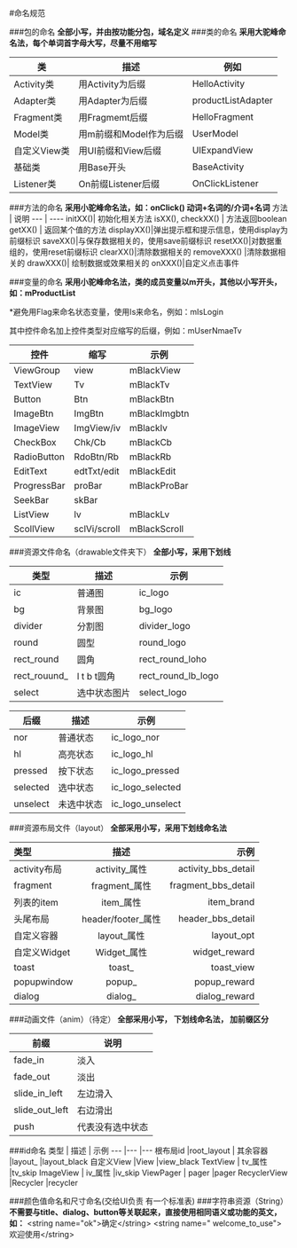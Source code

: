 #命名规范

###包的命名
**全部小写，并由按功能分包，域名定义**
###类的命名
**采用大驼峰命名法，每个单词首字母大写，尽量不用缩写**

类				| 描述  				 | 例如
----------  	| ------------- 	 | ------------
Activity类     	| 用Activity为后缀 	 | HelloActivity
Adapter类     	| 用Adapter为后缀	     | productListAdapter
Fragment类		| 用Fragmemt后缀       | HelloFragment
Model类          | 用m前缀和Model作为后缀 |  UserModel
自定义View类      | 用UI前缀和View后缀     |  UIExpandView
基础类            |用Base开头           |  BaseActivity
Listener类       |On前缀Listener后缀 | OnClickListener


###方法的命名
**采用小驼峰命名法，如：onClick() 动词+名词的/介词+名词**
方法 | 说明
--- | ----
initXX()| 初始化相关方法
isXX(), checkXX() | 方法返回boolean
getXX() | 返回某个值的方法
displayXX()|弹出提示框和提示信息，使用display为前缀标识
saveXX()|与保存数据相关的，使用save前缀标识
resetXX()|对数据重组的，使用reset前缀标识
clearXX()|清除数据相关的
removeXXX() |清除数据相关的
drawXXX()| 绘制数据或效果相关的
onXXX()|自定义点击事件



###变量的命名
**采用小驼峰命名法，类的成员变量以m开头，其他以小写开头，如：mProductList**

*避免用Flag来命名状态变量，使用Is来命名，例如：mIsLogin

其中控件命名加上控件类型对应缩写的后缀，例如：mUserNmaeTv

控件			| 缩写  	|示例			 |
----------  	| ------------- |-------
ViewGroup  	    | view 	        |mBlackView
TextView		| Tv			|mBlackTv
Button			| Btn			|mBlackBtn
ImageBtn		| ImgBtn		|mBlackImgbtn
ImageView		| ImgView/iv	|mBlackIv
CheckBox		| Chk/Cb		|mBlackCb
RadioButton		| RdoBtn/Rb		|mBlackRb
EditText		| edtTxt/edit   |mBlackEdit
ProgressBar		| proBar		|mBlackProBar
SeekBar 		| skBar		   	|
ListView		| lv            |mBlackLv
ScollView		| sclVi/scroll	|mBlackScroll


###资源文件命名（drawable文件夹下）
**全部小写，采用下划线**

类型             | 描述          | 示例
----            |  ----        |---
ic              | 普通图        | ic_logo
bg              | 背景图        | bg_logo
divider         | 分割图        | divider_logo
round           | 圆型          | round_logo
rect_round      | 圆角          | rect_round_loho
rect_rouund_    | l t b t圆角   | rect_round_lb_logo
select          | 选中状态图片    | select_logo



后缀        | 描述          | 示例
----        | ----          |---
nor         | 普通状态      |ic_logo_nor
hl          | 高亮状态      |ic_logo_hl
pressed     | 按下状态      |ic_logo_pressed
selected    | 选中状态      |ic_logo_selected
unselect    | 未选中状态    |ic_logo_unselect


###资源布局文件（layout）
**全部采用小写，采用下划线命名法**

| 类型             |  描述             | 示例|
|:---|:---:|---:|
|activity布局      | activity_属性     |activity_bbs_detail|
|fragment         | fragment_属性     |fragment_bbs_detail|
|列表的item         | item_属性         |item_brand|
|头尾布局           |header/footer_属性 |header_bbs_detail|
|自定义容器         |layout_属性        |layout_opt|
|自定义Widget      |Widget_属性         |widget_reward|
|toast            |toast_            |toast_view|
|popupwindow      |popup_            |popup_reward|
|dialog           |dialog_           |dialog_reward|

###动画文件（anim）（待定）
**全部采用小写， 下划线命名法， 加前缀区分**

前缀 | 说明
----|---
fade_in | 淡入
fade_out | 淡出
slide_in_left | 左边滑入
slide_out_left | 右边滑出
push | 代表没有选中状态


###id命名
类型            |  描述             | 示例
---            |---               |---
根布局id         |root_layout       |
其余容器         |layout_           |layout_black
自定义View       |View              |view_black
TextView       | tv_属性           |tv_skip
ImageView      | iv_属性           |iv_skip
ViewPager      | pager            |pager
RecyclerView   |Recycler          |recycler


###颜色值命名和尺寸命名(交给UI负责 有一个标准表)
###字符串资源（String）
**不需要与title、dialog、button等关联起来，直接使用相同语义或功能的英文，如：**
\<string name="ok">确定\</string>
\<string name=" welcome_to_use">欢迎使用\</string>






